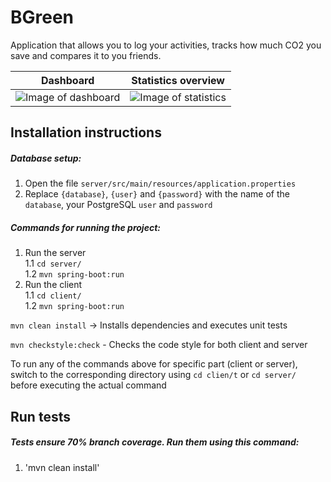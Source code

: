 # BGreen

Application that allows you to log your activities, tracks how much CO2 you save and compares it to you friends.

Dashboard                  |  Statistics overview
:-------------------------:|:-------------------------:
![Image of dashboard](https://user-images.githubusercontent.com/44974658/60890778-4df36b00-a25c-11e9-8fb3-9afbdf8168b6.png)  |  ![Image of statistics](https://user-images.githubusercontent.com/44974658/60890699-23091700-a25c-11e9-9875-58163725a319.png)




## Installation instructions

##### Database setup:

1. Open the file `server/src/main/resources/application.properties`
2. Replace `{database}`, `{user}` and `{password}` with the name of the `database`, your PostgreSQL `user` and `password`

##### Commands for running the project:

1. Run the server <br>
    1.1 `cd server/` <br>
    1.2 `mvn spring-boot:run`
2. Run the client <br>
    1.1 `cd client/` <br>
    1.2 `mvn spring-boot:run`


`mvn clean install` -> Installs dependencies and executes unit tests

`mvn checkstyle:check` - Checks the code style for both client and server

To run any of the commands above for specific part (client or server), switch to the corresponding directory using `cd clien/t` or `cd server/` before executing the actual command

## Run tests

##### Tests ensure 70% branch coverage. Run them using this command:

1. 'mvn clean install'
